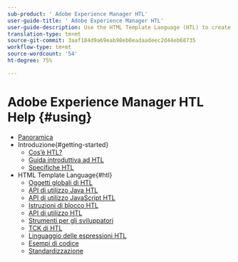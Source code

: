 ```yaml
---
sub-product: ' Adobe Experience Manager HTL'
user-guide-title: ' Adobe Experience Manager HTL'
user-guide-description: Use the HTML Template Language (HTL) to create an enterprise-level web framework.
translation-type: tm+mt
source-git-commit: 3aaf184d9a69eab98eb0eadaadeec2d44eb68735
workflow-type: tm+mt
source-wordcount: '54'
ht-degree: 75%

---
```



# Adobe Experience Manager HTL Help {#using}

+ [Panoramica](overview.md)
+ Introduzione{#getting-started}
   + [Cos’è HTL?](update.md)
   + [Guida introduttiva ad HTL](getting-started.md)
   + [Specifiche HTL](htl-specification.md)
+ HTML Template Language{#htl}
   + [Oggetti globali di HTL](global-objects.md)
   + [API di utilizzo Java HTL](use-api-java.md)
   + [API di utilizzo JavaScript HTL](use-api-javascript.md)
   + [Istruzioni di blocco HTL](block-statements.md)
   + [API di utilizzo HTL](use-api.md)
   + [Strumenti per gli sviluppatori](dev-tools.md)
   + [TCK di HTL](htl-tck.md)
   + [Linguaggio delle espressioni HTL](expression-language.md)
   + [Esempi di codice](code-samples.md)
   + [Standardizzazione](standardization.md)
